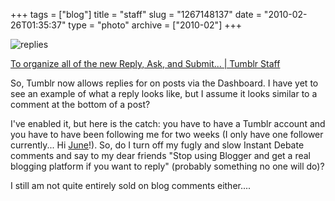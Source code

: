 +++
tags = ["blog"]
title = "staff"
slug = "1267148137"
date = "2010-02-26T01:35:37"
type = "photo"
archive = ["2010-02"]
+++

![replies][1]

[To organize all of the new Reply, Ask, and Submit... | Tumblr Staff][2]

So, Tumblr now allows replies for on posts via the Dashboard.  I have yet
to see an example of what a reply looks like, but I assume it looks
similar to a comment at the bottom of a post?

I've enabled it, but here is the catch: you have to have a Tumblr account
and you have to have been following me for two weeks (I only have one
follower currently... Hi [June][3]!).  So, do I turn off my fugly and slow
Instant Debate comments and say to my dear friends "Stop using Blogger and
get a real blogging platform if you want to reply" (probably something no
one will do)?

I still am not quite entirely sold on blog comments either....

[1]: http://40.media.tumblr.com/tumblr_kyfdrdMjgJ1qaxyu1o1_500.png
[2]: http://staff.tumblr.com/post/411809675/community-menu
[3]: http://exploratisserie.com/
